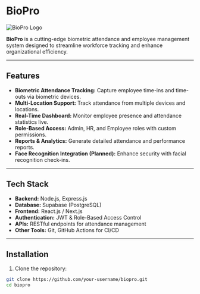 # BioPro

![BioPro Logo](./assets/logo.png)

**BioPro** is a cutting-edge biometric attendance and employee management system designed to streamline workforce tracking and enhance organizational efficiency.

---

## Features

- **Biometric Attendance Tracking:** Capture employee time-ins and time-outs via biometric devices.
- **Multi-Location Support:** Track attendance from multiple devices and locations.
- **Real-Time Dashboard:** Monitor employee presence and attendance statistics live.
- **Role-Based Access:** Admin, HR, and Employee roles with custom permissions.
- **Reports & Analytics:** Generate detailed attendance and performance reports.
- **Face Recognition Integration (Planned):** Enhance security with facial recognition check-ins.

---

## Tech Stack

- **Backend:** Node.js, Express.js
- **Database:** Supabase (PostgreSQL)
- **Frontend:** React.js / Next.js
- **Authentication:** JWT & Role-Based Access Control
- **APIs:** RESTful endpoints for attendance management
- **Other Tools:** Git, GitHub Actions for CI/CD

---

## Installation

1. Clone the repository:

```bash
git clone https://github.com/your-username/biopro.git
cd biopro
